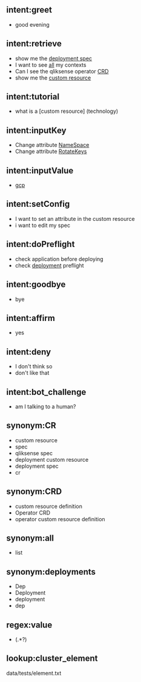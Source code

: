 ## intent:greet
- good evening

## intent:retrieve
- show me the [deployment spec](cluster_element)
- I want to see [all](cluster_element) my contexts
- Can I see the qliksense operator [CRD](cluster_element)
- show me the [custom resource](cluster_element)

## intent:tutorial
- what is a [custom resource] (technology)

## intent:inputKey
- Change attribute [NameSpace](key)
- Change attribute [RotateKeys](key)

## intent:inputValue
- [gcp](value)

## intent:setConfig
- I want to set an attribute in the custom resource
- i want to edit my spec

## intent:doPreflight
- check application before deploying
- check [deployment](preflight) preflight

## intent:goodbye
- bye

## intent:affirm
- yes

## intent:deny
- I don't think so
- don't like that

## intent:bot_challenge
- am I talking to a human?

## synonym:CR
- custom resource
- spec
- qliksense spec
- deployment custom resource
- deployment spec
- cr

## synonym:CRD
- custom resource definition
- Operator CRD
- operator custom resource definition

## synonym:all
- list

## synonym:deployments
- Dep
- Deployment
- deployment
- dep

## regex:value
- (.*?)

## lookup:cluster_element
  data/tests/element.txt
